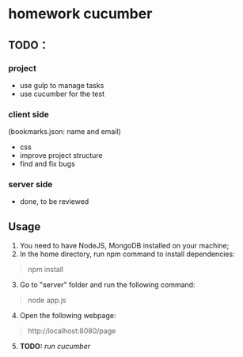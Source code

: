 # homework cucumber

## TODO：

### project
* use gulp to manage tasks 
* use cucumber for the test 

### client side
(bookmarks.json: name and email)

* css
* improve project structure
* find and fix bugs

### server side
* done, to be reviewed


## Usage

1. You need to have NodeJS, MongoDB installed on your machine;
2. In the home directory, run npm command to install dependencies:
> npm install

3. Go to "server" folder and run the following command:
> node app.js

4. Open the following webpage:
> http://localhost:8080/page

5. **TODO:** *run cucumber*

